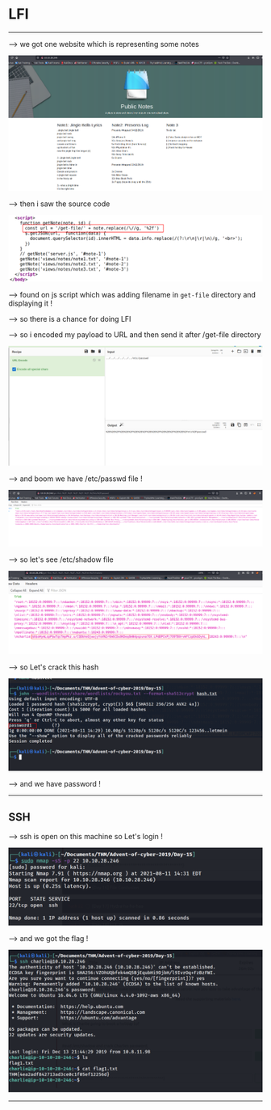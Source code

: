 # LFI 
-----

--> we got one website which is representing some notes 

![Pasted image 20210811142418.png](https://github.com/shivam1317/Advent-of-cyber-2019-writeup/blob/main/Advent-of-cyber-2019/Day-15/Attachments/Pasted%20image%2020210811142418.png)

--> then i saw the source code 

![Pasted image 20210811142501.png](https://github.com/shivam1317/Advent-of-cyber-2019-writeup/blob/main/Advent-of-cyber-2019/Day-15/Attachments/Pasted%20image%2020210811142501.png)

--> found on js script which was adding filename in `get-file` directory and displaying it !

--> so there is a chance for doing LFI 

--> so i encoded my payload to URL and then send it after /get-file directory 

![Pasted image 20210811142707.png](https://github.com/shivam1317/Advent-of-cyber-2019-writeup/blob/main/Advent-of-cyber-2019/Day-15/Attachments/Pasted%20image%2020210811142707.png)

--> and boom we have /etc/passwd file !

![Pasted image 20210811142733.png](https://github.com/shivam1317/Advent-of-cyber-2019-writeup/blob/main/Advent-of-cyber-2019/Day-15/Attachments/Pasted%20image%2020210811142733.png)

--> so let's see /etc/shadow file 

![Pasted image 20210811142859.png](https://github.com/shivam1317/Advent-of-cyber-2019-writeup/blob/main/Advent-of-cyber-2019/Day-15/Attachments/Pasted%20image%2020210811142859.png)

--> so Let's crack this hash 

![Pasted image 20210811143023.png](https://github.com/shivam1317/Advent-of-cyber-2019-writeup/blob/main/Advent-of-cyber-2019/Day-15/Attachments/Pasted%20image%2020210811143023.png)

--> and we have password !

------

## SSH

--> ssh is open on this machine so Let's login !

![Pasted image 20210811143146.png](https://github.com/shivam1317/Advent-of-cyber-2019-writeup/blob/main/Advent-of-cyber-2019/Day-15/Attachments/Pasted%20image%2020210811143146.png)

--> and we got the flag !

![Pasted image 20210811143254.png](https://github.com/shivam1317/Advent-of-cyber-2019-writeup/blob/main/Advent-of-cyber-2019/Day-15/Attachments/Pasted%20image%2020210811143254.png)

-----
